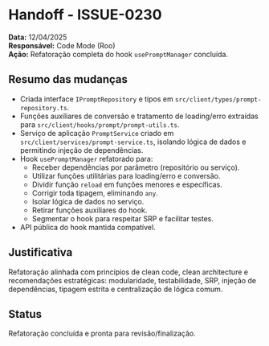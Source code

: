 # Handoff - ISSUE-0230

**Data:** 12/04/2025  
**Responsável:** Code Mode (Roo)  
**Ação:** Refatoração completa do hook `usePromptManager` concluída.

## Resumo das mudanças
- Criada interface `IPromptRepository` e tipos em `src/client/types/prompt-repository.ts`.
- Funções auxiliares de conversão e tratamento de loading/erro extraídas para `src/client/hooks/prompt/prompt-utils.ts`.
- Serviço de aplicação `PromptService` criado em `src/client/services/prompt-service.ts`, isolando lógica de dados e permitindo injeção de dependências.
- Hook `usePromptManager` refatorado para:
  - Receber dependências por parâmetro (repositório ou serviço).
  - Utilizar funções utilitárias para loading/erro e conversão.
  - Dividir função `reload` em funções menores e específicas.
  - Corrigir toda tipagem, eliminando `any`.
  - Isolar lógica de dados no serviço.
  - Retirar funções auxiliares do hook.
  - Segmentar o hook para respeitar SRP e facilitar testes.
- API pública do hook mantida compatível.

## Justificativa
Refatoração alinhada com princípios de clean code, clean architecture e recomendações estratégicas: modularidade, testabilidade, SRP, injeção de dependências, tipagem estrita e centralização de lógica comum.

## Status
Refatoração concluída e pronta para revisão/finalização.
